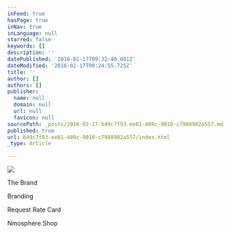 ```yaml
---
inFeed: true
hasPage: true
inNav: true
inLanguage: null
starred: false
keywords: []
description: ''
datePublished: '2016-02-17T09:32:40.801Z'
dateModified: '2016-02-17T09:24:55.725Z'
title: ''
author: []
authors: []
publisher:
  name: null
  domain: null
  url: null
  favicon: null
sourcePath: _posts/2016-02-17-b49c7f93-ee81-489c-9010-c7988982a557.md
published: true
url: b49c7f93-ee81-489c-9010-c7988982a557/index.html
_type: Article

---
```

![](https://the-grid-user-content.s3-us-west-2.amazonaws.com/b8f8a931-5e05-46a5-b7bd-2c29dad688ca.png)

The Brand

Branding

Request Rate Card

Nmosphere Shop